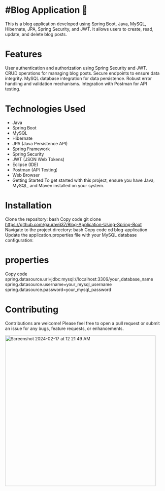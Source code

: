 # #Blog Application 🚀
This is a blog application developed using Spring Boot, Java, MySQL, Hibernate, JPA, Spring Security, and JWT. It allows users to create, read, update, and delete blog posts.

# Features
User authentication and authorization using Spring Security and JWT.
CRUD operations for managing blog posts.
Secure endpoints to ensure data integrity.
MySQL database integration for data persistence.
Robust error handling and validation mechanisms.
Integration with Postman for API testing.

# Technologies Used
- Java
- Spring Boot
- MySQL
- Hibernate
- JPA (Java Persistence API)
- Spring Framework
- Spring Security
- JWT (JSON Web Tokens)
- Eclipse (IDE)
- Postman (API Testing)
- Web Browser
- Getting Started
To get started with this project, ensure you have Java, MySQL, and Maven installed on your system.

# Installation
Clone the repository:
bash
Copy code
git clone https://github.com/gaurav637/Blog-Application-Using-Spring-Boot
Navigate to the project directory:
bash
Copy code
cd blog-application
Update the application.properties file with your MySQL database configuration:

# properties
Copy code
spring.datasource.url=jdbc:mysql://localhost:3306/your_database_name
spring.datasource.username=your_mysql_username
spring.datasource.password=your_mysql_password

# Contributing
Contributions are welcome! Please feel free to open a pull request or submit an issue for any bugs, feature requests, or enhancements.



<img width="488" alt="Screenshot 2024-02-17 at 12 21 49 AM" src="https://github.com/gaurav637/Blog-Application-Using-Spring-Boot/assets/141955844/4cdb1384-e0a8-47b6-9c55-4c39978039ec">


